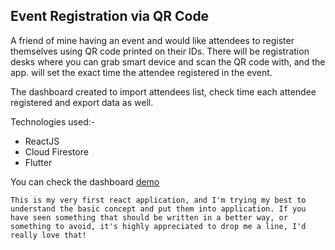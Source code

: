 ## Event Registration via QR Code

A friend of mine having an event and would like attendees to register themselves using QR code printed on their IDs. There will be registration desks where you can grab smart device and scan the QR code with, and the app. will set the exact time the attendee registered in the event.

The dashboard created to import attendees list, check time each attendee registered and export data as well.

Technologies used:-
- ReactJS
- Cloud Firestore
- Flutter 

You can check the dashboard [demo](https://mmounirf.github.io/event-registration-dashboard/)

``
This is my very first react application, and I'm trying my best to understand the basic concept and put them into application. If you have seen something that should be written in a better way, or something to avoid, it's highly appreciated to drop me a line, I'd really love that!
``
